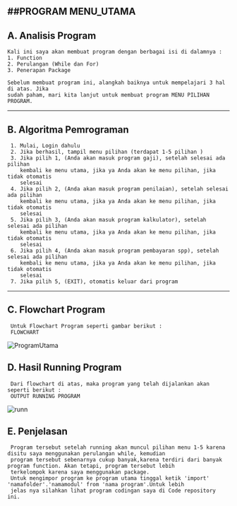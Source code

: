 ##PROGRAM MENU_UTAMA
------------------------------------------------------------------------------------------
##  A. Analisis Program

    Kali ini saya akan membuat program dengan berbagai isi di dalamnya :
    1. Function
    2. Perulangan (While dan For)
    3. Penerapan Package

    Sebelum membuat program ini, alangkah baiknya untuk mempelajari 3 hal di atas. Jika
    sudah paham, mari kita lanjut untuk membuat program MENU PILIHAN PROGRAM.

-------------------------------------------------------------------------------------------
##  B. Algoritma Pemrograman

     1. Mulai, Login dahulu
     2. Jika berhasil, tampil menu pilihan (terdapat 1-5 pilihan )
     3. Jika pilih 1, (Anda akan masuk program gaji), setelah selesai ada pilihan
        kembali ke menu utama, jika ya Anda akan ke menu pilihan, jika tidak otomatis
        selesai
     4. Jika pilih 2, (Anda akan masuk program penilaian), setelah selesai ada pilihan
        kembali ke menu utama, jika ya Anda akan ke menu pilihan, jika tidak otomatis
        selesai
     5. Jika pilih 3, (Anda akan masuk program kalkulator), setelah selesai ada pilihan
        kembali ke menu utama, jika ya Anda akan ke menu pilihan, jika tidak otomatis
        selesai
     6. Jika pilih 4, (Anda akan masuk program pembayaran spp), setelah selesai ada pilihan
        kembali ke menu utama, jika ya Anda akan ke menu pilihan, jika tidak otomatis
        selesai
     7. Jika pilih 5, (EXIT), otomatis keluar dari program

-------------------------------------------------------------------------------------------

##  C. Flowchart Program
     
     Untuk Flowchart Program seperti gambar berikut :
     FLOWCHART
     
![ProgramUtama](https://user-images.githubusercontent.com/45529723/55281212-b9779380-5363-11e9-8870-49ed2ae7adfd.jpg)

##  D. Hasil Running Program
     
     Dari flowchart di atas, maka program yang telah dijalankan akan seperti berikut :
     OUTPUT RUNNING PROGRAM

![runn](https://user-images.githubusercontent.com/45529723/55281295-db254a80-5364-11e9-8e06-5fe9702a19f0.jpg)

##  E. Penjelasan

     Program tersebut setelah running akan muncul pilihan menu 1-5 karena disitu saya menggunakan perulangan while, kemudian
     program tersebut sebenarnya cukup banyak,karena terdiri dari banyak program function. Akan tetapi, program tersebut lebih
     terkelompok karena saya menggunakan package. 
     Untuk mengimpor program ke program utama tinggal ketik 'import' 'namafolder'.'namamodul' from 'nama program'.Untuk lebih
     jelas nya silahkan lihat program codingan saya di Code repository ini.


